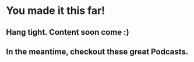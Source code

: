 # You made it this far!

## Hang tight. Content soon come :)

## In the meantime, checkout these great Podcasts.
